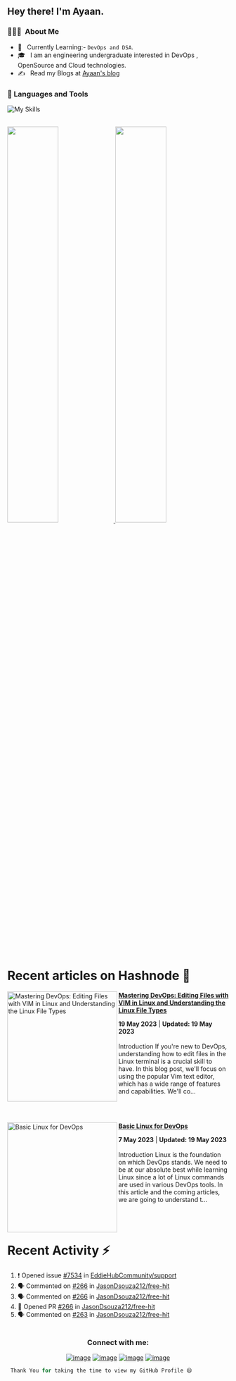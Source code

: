 <h2> Hey there! I'm Ayaan.</h2>

<h3> 👨🏻‍💻 &nbsp;About Me </h3>

- 🤔 &nbsp; Currently Learning:- ``DevOps and DSA``.
- 🎓 &nbsp; I am an engineering undergraduate interested in DevOps , OpenSource and Cloud technologies.
- ✍️ &nbsp; Read my Blogs at <a href="https://hashnode.com/@Ayaan49">Ayaan's blog</a>

### 🧰 Languages and Tools

![My Skills](https://skillicons.dev/icons?i=html,css,java,vscode,linux,git,github,idea,bash,aws,wordpress,vim,md)
                     
<br />

<a href="https://github.com/Ayaan49">
  <img width="48%" src="https://github-readme-stats.vercel.app/api?username=Ayaan49&show_icons=true&theme=tokyonight" />
  <img width="48%" src="https://github-readme-streak-stats.herokuapp.com/?user=Ayaan49&theme=tokyonight" />
</a>
<br/>

# Recent articles on Hashnode 🚀

<!-- HASHNODE_BLOG:START -->
<p align="left">
<a href="https://ayaan49.hashnode.dev//mastering-devops-editing-files-with-vim-in-linux-and-understanding-the-linux-file-types" title="Mastering DevOps: Editing Files with VIM in Linux and Understanding the Linux File Types"><img src="https://cdn.hashnode.com/res/hashnode/image/upload/v1684523320744/27d3e916-4338-4849-b178-4434b998d84e.png" alt="Mastering DevOps: Editing Files with VIM in Linux and Understanding the Linux File Types" width="250px" align="left" /></a>
<a href="https://ayaan49.hashnode.dev//mastering-devops-editing-files-with-vim-in-linux-and-understanding-the-linux-file-types" title="Mastering DevOps: Editing Files with VIM in Linux and Understanding the Linux File Types"><strong>Mastering DevOps: Editing Files with VIM in Linux and Understanding the Linux File Types</strong></a>
<div><strong>19 May 2023</strong> | <strong>Updated: 19 May 2023</strong></div>
<br/> Introduction
If you're new to DevOps, understanding how to edit files in the Linux terminal is a crucial skill to have. In this blog post, we'll focus on using the popular Vim text editor, which has a wide range of features and capabilities. We'll co... </p> <br/> <br/>
<p align="left">
<a href="https://ayaan49.hashnode.dev//basic-linux-for-devops" title="Basic Linux for DevOps"><img src="https://cdn.hashnode.com/res/hashnode/image/upload/v1684508998538/a253c026-aa29-4732-b83f-66be13088e1a.jpeg" alt="Basic Linux for DevOps" width="250px" align="left" /></a>
<a href="https://ayaan49.hashnode.dev//basic-linux-for-devops" title="Basic Linux for DevOps"><strong>Basic Linux for DevOps</strong></a>
<div><strong>7 May 2023</strong> | <strong>Updated: 19 May 2023</strong></div>
<br/> Introduction
Linux is the foundation on which DevOps stands. We need to be at our absolute best while learning Linux since a lot of Linux commands are used in various DevOps tools. In this article and the coming articles, we are going to understand t... </p> <br/> <br/>
<!-- HASHNODE_BLOG:END -->
 
# Recent Activity :zap:
<!--START_SECTION:activity-->
1. ❗️ Opened issue [#7534](https://github.com/EddieHubCommunity/support/issues/7534) in [EddieHubCommunity/support](https://github.com/EddieHubCommunity/support)
2. 🗣 Commented on [#266](https://github.com/JasonDsouza212/free-hit/issues/266) in [JasonDsouza212/free-hit](https://github.com/JasonDsouza212/free-hit)
3. 🗣 Commented on [#266](https://github.com/JasonDsouza212/free-hit/issues/266) in [JasonDsouza212/free-hit](https://github.com/JasonDsouza212/free-hit)
4. 💪 Opened PR [#266](https://github.com/JasonDsouza212/free-hit/pull/266) in [JasonDsouza212/free-hit](https://github.com/JasonDsouza212/free-hit)
5. 🗣 Commented on [#263](https://github.com/JasonDsouza212/free-hit/issues/263) in [JasonDsouza212/free-hit](https://github.com/JasonDsouza212/free-hit)
<!--END_SECTION:activity-->

# <h3 align="center">Connect with me:</h3>
<div align="center">

[![image](https://img.shields.io/badge/LinkedIn-0077B5?style=for-the-badge&logo=linkedin&logoColor=white)](https://www.linkedin.com/in/ayaan49/)
[![image](https://img.shields.io/badge/Instagram-E4405F?style=for-the-badge&logo=instagram&logoColor=white)](https://www.instagram.com/_ayaan49/)
[![image](https://img.shields.io/badge/Twitter-1DA1F2?style=for-the-badge&logo=twitter&logoColor=white)](https://twitter.com/twtayaan)
[![image](https://img.shields.io/badge/Gmail-D14836?style=for-the-badge&logo=gmail&logoColor=white)](mailto:ayaanbordoloi25@gmail.com)
  
</div>




```Python
 Thank You for taking the time to view my GitHub Profile 😄
 ```
